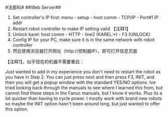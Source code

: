 #法那科#
##Web Server##
1. Set controller's IP first: menu - setup - host comm - TCP/IP - Port#1 IP addr
2. Restart robot controller to make IP setting valid 【注释1】
3. Unlock karel: host comm - HTTP - line2 (KAREL:*) - F3 (UNLOCK)
4. Config IP for your PC, make sure it is in the same network with robot controller
5. 然后使用浏览器打开网址（http://控制器IP），即可打开信息页面

【注释1】，似乎现在的机器不需要重启：

Just wanted to add in my experience you don't need to restart the robot as you have in Step 2. You can just press next and then press F3, INIT, and then you will get a popup window with the standard YES/NO options. Ive tried looking back through the manuals to see where I learned this from, but cannot find these steps in the Fanuc manuals, but I know it works. Plus its a lot quicker than having to cycle power. I mostly work with brand new robots so maybe the INIT option hasn't been around long, but just wanted to offer this option.